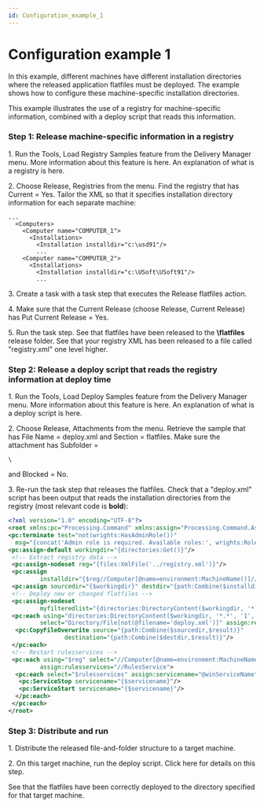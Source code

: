 ```yaml
---
id: Configuration_example_1
---
```


# Configuration example 1

In this example, different machines have different installation directories where the released application flatfiles must be deployed. The example shows how to configure these machine-specific installation directories.

This example illustrates the use of a registry for machine-specific information, combined with a deploy script that reads this information.

### Step 1: Release machine-specific information in a registry

1. Run the Tools, Load Registry Samples feature from the Delivery Manager menu. More information about this feature is here. An explanation of what is a registry is here.

2. Choose Release, Registries from the menu. Find the registry that has Current = Yes. Tailor the XML so that it specifies installation directory information for each separate machine:

```
...
  <Computers>
    <Computer name="COMPUTER_1">
      <Installations>
        <Installation installdir="c:\usd91"/>
        ...
    <Computer name="COMPUTER_2">
      <Installations>
        <Installation installdir="c:\USoft\USoft91"/>
        ...    

```

3. Create a task with a task step that executes the Release flatfiles action.

4. Make sure that the Current Release (choose Release, Current Release) has Put Current Release = Yes.

5. Run the task step. See that flatfiles have been released to the **\\flatfiles** release folder. See that your registry XML has been released to a file called "registry.xml" one level higher.

### Step 2: Release a deploy script that reads the registry information at deploy time

1. Run the Tools, Load Deploy Samples feature from the Delivery Manager menu. More information about this feature is here. An explanation of what is a deploy script is here.

2. Choose Release, Attachments from the menu. Retrieve the sample that has File Name = deploy.xml and Section = flatfiles. Make sure the attachment has Subfolder =

```
\
```

and Blocked = No.

3. Re-run the task step that releases the flatfiles. Check that a "deploy.xml" script has been output that reads the installation directories from the registry (most relevant code is **bold**): 

```xml
<?xml version="1.0" encoding="UTF-8"?>
<root xmlns:pc="Processing.Command" xmlns:assign="Processing.Command.Assign">
<pc:terminate test="not(wrights:HasAdminRole())" 
  msg="{concat('Admin role is required. Available roles:', wrights:Roles())}"/>
<pc:assign-default workingdir="{directories:Get()}"/>
 <!-- Extract registry data -->
 <pc:assign-nodeset reg="{files:XmlFile('../registry.xml')}"/>
 <pc:assign 
         installdir="{$reg//Computer[@name=environment:MachineName()]//Installation/@installdir}"/>
 <pc:assign sourcedir="{$workingdir}" destdir="{path:Combine($installdir, 'app')}"/>
 <!-- Deploy new or changed flatfiles -->
 <pc:assign-nodeset 
         myfilteredlist="{directories:DirectoryContent($workingdir, '*.*', '1', '', '')}"/>
 <pc:each using="directories:DirectoryContent($workingdir, '*.*', '1', '', '')" 
         select="Directory/File[not(@filename='deploy.xml')]" assign:result="@filename">
  <pc:CopyFileOverwrite source="{path:Combine($sourcedir,$result)}" 
                destination="{path:Combine($destdir,$result)}"/>
 </pc:each>
 <!-- Restart rulesservices -->
 <pc:each using="$reg" select="//Computer[@name=environment:MachineName()]" 
         assign:rulesservices="//RulesService">
  <pc:each select="$rulesservices" assign:servicename="@winServiceName">
   <pc:ServiceStop servicename="{$servicename}"/>
   <pc:ServiceStart servicename="{$servicename}"/>
  </pc:each>
 </pc:each>
</root>

```

### Step 3: Distribute and run

1. Distribute the released file-and-folder structure to a target machine.

2. On this target machine, run the deploy script. Click here for details on this step.

See that the flatfiles have been correctly deployed to the directory specified for that target machine.